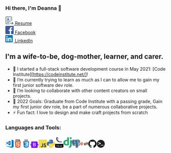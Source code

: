 ### Hi there, I'm Deanna 👋 

<a href="https://deannacarina.github.io/Resume/"><img  alt="Resume" width="26px" src="assets/resume.png" /> Resume</a><br>
<a href="https://www.facebook.com/DeannaCarina/"><img  alt="Facebook" width="26px" src="assets/facebook.png" /> Facebook</a><br>
<a href="https://www.linkedin.com/in/deannacarina/"><img  alt="LinkedIn" width="26px" src="assets/linkedin.png" /> LinkedIn</a><br>

## I'm a wife-to-be, dog-mother, learner, and carer.

- 🔭 I started a full-stack software development course in May 2021: [Code Institute][https://codeinstitute.net/]!
- 🌱 I’m currently trying to learn as much as I can to allow me to gain my first junior software dev role.
- 👯 I’m looking to collaborate with other content creators on small projects.
- 🥅 2022 Goals: Graduate from Code Institute with a passing grade, Gain my first junior dev role, be a part of numerous collaborative projects.
- ⚡ Fun fact: I love to design and make craft projects from scratch

### Languages and Tools:

<img  alt="Visual Studio Code" width="26px" src="assets/vs.png" /><img alt="HTML5" width="26px" src="assets/html.png" /><img alt="CSS3" width="26px" src="assets/css.png" /><img alt="Bootstrap" width="26px" src="assets/bootstrap.png" /><img alt="JavaScript" width="26px" src="assets/js.png" /><img alt="Python" width="26px" src="assets/python.png" /><img alt="Flask" width="26px" src="assets/flask.png" /><img alt="Django" width="26px" src="assets/django.png" /><img alt="PostgreSQL" width="26px" src="assets/postgres.png" /><img alt="Git" width="26px" src="assets/git.png" /><img alt="GitHub" width="26px" src="assets/github.png" /><img alt="Terminal" width="26px" src="assets/terminal.png" />

<br />
<br />
